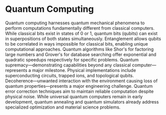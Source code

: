 # Quantum Computing

Quantum computing harnesses quantum mechanical phenomena to perform computations fundamentally different from classical computers. While classical bits exist in states of 0 or 1, quantum bits (qubits) can exist in superpositions of both states simultaneously. Entanglement allows qubits to be correlated in ways impossible for classical bits, enabling unique computational approaches. Quantum algorithms like Shor's for factoring large numbers and Grover's for database searching offer exponential and quadratic speedups respectively for specific problems. Quantum supremacy—demonstrating capabilities beyond any classical computer—represents a major milestone. Physical implementations include superconducting circuits, trapped ions, and topological qubits. Decoherence—unwanted interaction with the environment causing loss of quantum properties—presents a major engineering challenge. Quantum error correction techniques aim to maintain reliable computation despite physical noise. While universal quantum computers remain in early development, quantum annealing and quantum simulators already address specialized optimization and material science problems.

